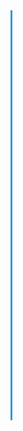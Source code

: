 <link rel="stylesheet" href="https://cdnjs.cloudflare.com/ajax/libs/font-awesome/6.5.0/css/all.min.css">

<style>
.timeline {
  position: relative;
  margin: 2rem 0;
  padding-left: 30px;
  border-left: 3px solid #3498db;
}

.timeline-item {
  position: relative;
  margin-bottom: 2rem;
  opacity: 0;
  transform: translateY(20px);
  transition: all 0.5s ease-in-out;
}

.timeline-item.visible {
  opacity: 1;
  transform: translateY(0);
}

.timeline-item::before {
  content: '';
  position: absolute;
  top: 0.5rem;
  left: -11px;
  width: 16px;
  height: 16px;
  background: #3498db;
  border: 3px solid #fff;
  border-radius: 50%;
  box-shadow: 0 0 0 2px #3498db;
}

.timeline-content {
  background: #fdfdfd;
  border: 1px solid #ddd;
  border-radius: 6px;
  padding: 1rem 1.2rem;
  font-size: 0.95rem;
  box-shadow: 0 2px 6px rgba(0,0,0,0.05);
}

.timeline-content h3 {
  margin-top: 0;
  font-size: 1.1rem;
  color: #2c3e50;
  display: flex;
  align-items: center;
  gap: 0.5rem;
}

.timeline-content h3 i {
  color: #3498db;
  font-size: 1rem;
}
</style>

<div class="timeline">

  <div class="timeline-item">
    <div class="timeline-content">
      <h3><i class="fas fa-pen-nib"></i> Peter Elbow (1935–2025)</h3>
      <p>1968 – "A Method for Teaching Writing"<br>
         1973 – <em>Writing Without Teachers</em><br>
         1981 – <em>Writing With Power</em><br>
         1991 – "Toward a Phenomenology of Freewriting"<br>
         1994 – "About Voice in Writing"
      </p>
    </div>
  </div>

  <div class="timeline-item">
    <div class="timeline-content">
      <h3><i class="fas fa-book-open"></i> Donald Murray (1924–2006)</h3>
      <p>1998 – <em>Write to Learn</em><br>
         1998 – <em>The Craft of Revision</em>
      </p>
    </div>
  </div>

  <div class="timeline-item">
    <div class="timeline-content">
      <h3><i class="fas fa-lightbulb"></i> James Britton</h3>
      <p>1970 – <em>Language and Writing</em><br>
         1978 – <em>The Development of Writing Abilities</em>
      </p>
    </div>
  </div>

  <div class="timeline-item">
    <div class="timeline-content">
      <h3><i class="fas fa-chalkboard-teacher"></i> bell hooks</h3>
      <p>1993 – <em>Sisters of the Yam</em><br>
         1994 – <em>Teaching to Transgress</em>
      </p>
    </div>
  </div>

</div>

<script>
// Simple scroll animation
const items = document.querySelectorAll('.timeline-item');
const observer = new IntersectionObserver((entries) => {
  entries.forEach(entry => {
    if (entry.isIntersecting) {
      entry.target.classList.add('visible');
    }
  });
}, { threshold: 0.1 });

items.forEach(item => observer.observe(item));
</script>
